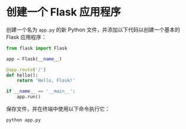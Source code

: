 # 创建一个 Flask 应用程序

创建一个名为 `app.py` 的新 Python 文件，并添加以下代码以创建一个基本的 Flask 应用程序：

```python
from flask import Flask

app = Flask(__name__)

@app.route('/')
def hello():
    return 'Hello, Flask!'

if __name__ == '__main__':
    app.run()
```

保存文件，并在终端中使用以下命令执行它：

```
python app.py
```
